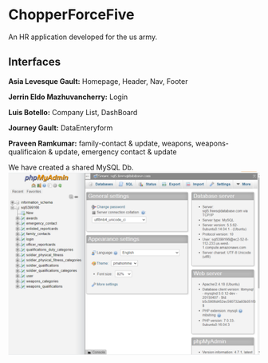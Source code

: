 # ChopperForceFive
An HR application developed for the us army.

## Interfaces
**Asia Levesque Gault:** Homepage, Header, Nav, Footer

**Jerrin Eldo Mazhuvancherry:** Login

**Luis Botello:** Company List, DashBoard 

**Journey Gault:** DataEnteryform 

**Praveen Ramkumar:** family-contact & update, weapons, weapons-qualificaion & update, emergency contact & update

We have created a shared MySQL Db.
![DB](https://github.com/2021-Winter-HTTP-5202-A/ChopperForceFive/blob/main/Images/Capture.PNG)
